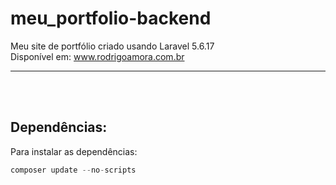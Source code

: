 # meu_portfolio-backend
Meu site de portfólio criado usando Laravel 5.6.17 <br>
Disponível em: www.rodrigoamora.com.br
<hr>
<br><br>

Dependências:
-------------
Para instalar as dependências:
```groovy
composer update --no-scripts
